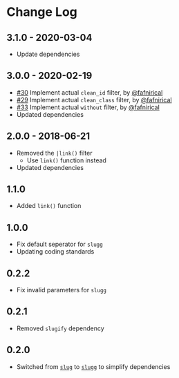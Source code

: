 # Change Log

## 3.1.0 - 2020-03-04

- Update dependencies

## 3.0.0 - 2020-02-19

- [#30](https://github.com/kalamuna/twig-drupal-filters/pull/30) Implement actual `clean_id` filter, by [@fafnirical](https://github.com/fafnirical)
- [#29](https://github.com/kalamuna/twig-drupal-filters/pull/29) Implement actual `clean_class` filter, by [@fafnirical](https://github.com/fafnirical)
- [#33](https://github.com/kalamuna/twig-drupal-filters/pull/33) Implement actual `without` filter, by [@fafnirical](https://github.com/fafnirical)
- Updated dependencies

## 2.0.0 - 2018-06-21

- Removed the `|link()` filter
  - Use `link()` function instead
- Updated dependencies

## 1.1.0

- Added `link()` function

## 1.0.0

- Fix default seperator for `slugg`
- Updating coding standards

## 0.2.2

- Fix invalid parameters for `slugg`

## 0.2.1

- Removed `slugify` dependency

## 0.2.0

- Switched from [`slug`](http://npm.im/slug) to [`slugg`](http://npm.im/slugg) to simplify dependencies
